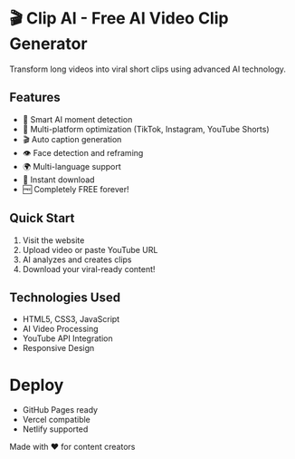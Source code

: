 # 🎬 Clip AI - Free AI Video Clip Generator

Transform long videos into viral short clips using advanced AI technology.

## Features
- 🧠 Smart AI moment detection
- 📱 Multi-platform optimization (TikTok, Instagram, YouTube Shorts)
- 🎬 Auto caption generation
- 👁️ Face detection and reframing
- 🌍 Multi-language support
- 💾 Instant download
- 🆓 Completely FREE forever!

## Quick Start
1. Visit the website
2. Upload video or paste YouTube URL
3. AI analyzes and creates clips
4. Download your viral-ready content!

## Technologies Used
- HTML5, CSS3, JavaScript
- AI Video Processing
- YouTube API Integration
- Responsive Design

# Deploy
- GitHub Pages ready
- Vercel compatible
- Netlify supported

Made with ❤️ for content creators
